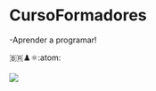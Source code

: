 # CursoFormadores
-Aprender a programar!

🇧🇷♟️⚛️:atom:

![](https://media.tenor.com/3ZI7-V0G60UAAAAd/hans-niemann-magnus-carlsen.gif)

